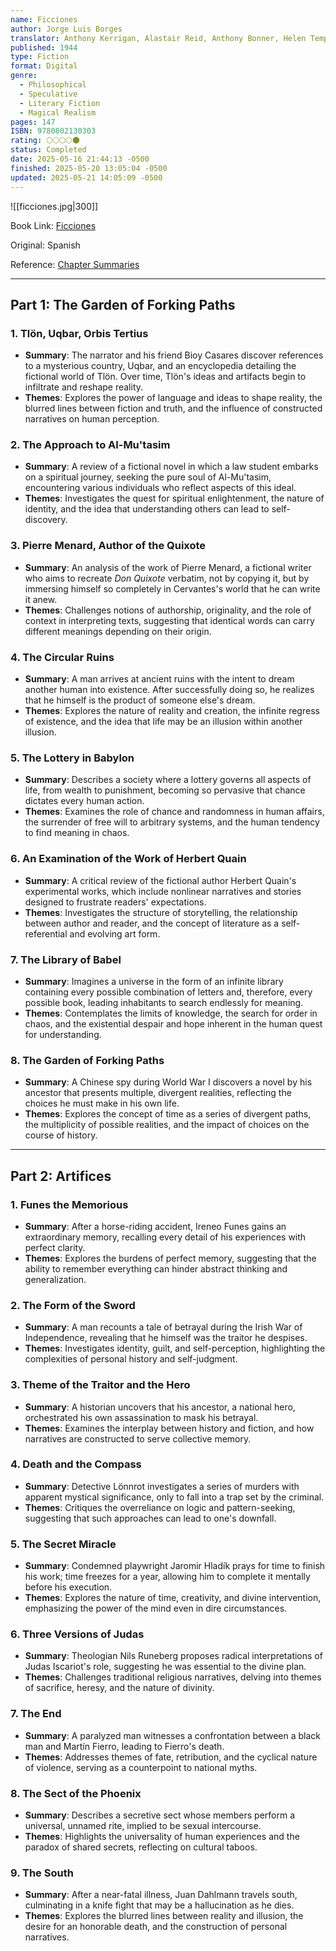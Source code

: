 ```yaml
---
name: Ficciones
author: Jorge Luis Borges
translator: Anthony Kerrigan, Alastair Reid, Anthony Bonner, Helen Temple, Ruthven Todd
published: 1944
type: Fiction
format: Digital
genre:
  - Philosophical
  - Speculative
  - Literary Fiction
  - Magical Realism
pages: 147
ISBN: 9780802130303
rating: 🌕🌕🌕🌕🌑
status: Completed
date: 2025-05-16 21:44:13 -0500
finished: 2025-05-20 13:05:04 -0500
updated: 2025-05-21 14:05:09 -0500
---
```


![[ficciones.jpg|300]]

Book Link: [Ficciones](https://www.goodreads.com/book/show/426504.Ficciones)

Original: Spanish

Reference: [Chapter Summaries](https://en.wikipedia.org/wiki/Ficciones#Contents)

---

## Part 1: The Garden of Forking Paths

### 1. Tlön, Uqbar, Orbis Tertius

- **Summary**: The narrator and his friend Bioy Casares discover references to a mysterious country, Uqbar, and an encyclopedia detailing the fictional world of Tlön. Over time, Tlön's ideas and artifacts begin to infiltrate and reshape reality.
- **Themes**: Explores the power of language and ideas to shape reality, the blurred lines between fiction and truth, and the influence of constructed narratives on human perception.

### 2. The Approach to Al-Mu'tasim

- **Summary**: A review of a fictional novel in which a law student embarks on a spiritual journey, seeking the pure soul of Al-Mu'tasim, encountering various individuals who reflect aspects of this ideal.
- **Themes**: Investigates the quest for spiritual enlightenment, the nature of identity, and the idea that understanding others can lead to self-discovery.

### 3. Pierre Menard, Author of the Quixote

- **Summary**: An analysis of the work of Pierre Menard, a fictional writer who aims to recreate _Don Quixote_ verbatim, not by copying it, but by immersing himself so completely in Cervantes's world that he can write it anew.
- **Themes**: Challenges notions of authorship, originality, and the role of context in interpreting texts, suggesting that identical words can carry different meanings depending on their origin.

### 4. The Circular Ruins

- **Summary**: A man arrives at ancient ruins with the intent to dream another human into existence. After successfully doing so, he realizes that he himself is the product of someone else's dream.
- **Themes**: Explores the nature of reality and creation, the infinite regress of existence, and the idea that life may be an illusion within another illusion.

### 5. The Lottery in Babylon

- **Summary**: Describes a society where a lottery governs all aspects of life, from wealth to punishment, becoming so pervasive that chance dictates every human action.
- **Themes**: Examines the role of chance and randomness in human affairs, the surrender of free will to arbitrary systems, and the human tendency to find meaning in chaos.

### 6. An Examination of the Work of Herbert Quain

- **Summary**: A critical review of the fictional author Herbert Quain's experimental works, which include nonlinear narratives and stories designed to frustrate readers' expectations.
- **Themes**: Investigates the structure of storytelling, the relationship between author and reader, and the concept of literature as a self-referential and evolving art form.

### 7. The Library of Babel

- **Summary**: Imagines a universe in the form of an infinite library containing every possible combination of letters and, therefore, every possible book, leading inhabitants to search endlessly for meaning.
- **Themes**: Contemplates the limits of knowledge, the search for order in chaos, and the existential despair and hope inherent in the human quest for understanding.

### 8. The Garden of Forking Paths

- **Summary**: A Chinese spy during World War I discovers a novel by his ancestor that presents multiple, divergent realities, reflecting the choices he must make in his own life.
- **Themes**: Explores the concept of time as a series of divergent paths, the multiplicity of possible realities, and the impact of choices on the course of history.

---

## Part 2: Artifices

### 1. Funes the Memorious

- **Summary**: After a horse-riding accident, Ireneo Funes gains an extraordinary memory, recalling every detail of his experiences with perfect clarity.
- **Themes**: Explores the burdens of perfect memory, suggesting that the ability to remember everything can hinder abstract thinking and generalization.

### 2. The Form of the Sword

- **Summary**: A man recounts a tale of betrayal during the Irish War of Independence, revealing that he himself was the traitor he despises.
- **Themes**: Investigates identity, guilt, and self-perception, highlighting the complexities of personal history and self-judgment.

### 3. Theme of the Traitor and the Hero

- **Summary**: A historian uncovers that his ancestor, a national hero, orchestrated his own assassination to mask his betrayal.
- **Themes**: Examines the interplay between history and fiction, and how narratives are constructed to serve collective memory.

### 4. Death and the Compass

- **Summary**: Detective Lönnrot investigates a series of murders with apparent mystical significance, only to fall into a trap set by the criminal.
- **Themes**: Critiques the overreliance on logic and pattern-seeking, suggesting that such approaches can lead to one's downfall.

### 5. The Secret Miracle

- **Summary**: Condemned playwright Jaromir Hladík prays for time to finish his work; time freezes for a year, allowing him to complete it mentally before his execution.
- **Themes**: Explores the nature of time, creativity, and divine intervention, emphasizing the power of the mind even in dire circumstances.

### 6. Three Versions of Judas

- **Summary**: Theologian Nils Runeberg proposes radical interpretations of Judas Iscariot's role, suggesting he was essential to the divine plan.
- **Themes**: Challenges traditional religious narratives, delving into themes of sacrifice, heresy, and the nature of divinity.

### 7. The End

- **Summary**: A paralyzed man witnesses a confrontation between a black man and Martín Fierro, leading to Fierro's death.
- **Themes**: Addresses themes of fate, retribution, and the cyclical nature of violence, serving as a counterpoint to national myths.

### 8. The Sect of the Phoenix

- **Summary**: Describes a secretive sect whose members perform a universal, unnamed rite, implied to be sexual intercourse.
- **Themes**: Highlights the universality of human experiences and the paradox of shared secrets, reflecting on cultural taboos.

### 9. The South

- **Summary**: After a near-fatal illness, Juan Dahlmann travels south, culminating in a knife fight that may be a hallucination as he dies.
- **Themes**: Explores the blurred lines between reality and illusion, the desire for an honorable death, and the construction of personal narratives.

